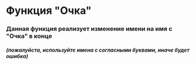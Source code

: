 # Функция "Очка"
### Данная функция реализует изменение имени на имя с "Очка" в конце
##### (пожалуйста, используйте имена с согласными буквами, иначе будет ошибка)